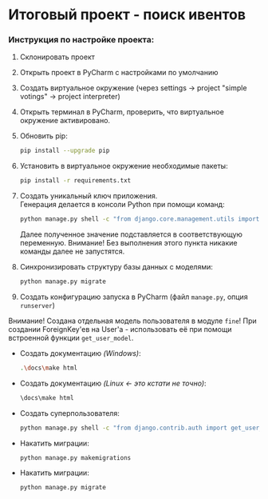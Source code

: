 # Итоговый проект - поиск ивентов



### Инструкция по настройке проекта:
1. Склонировать проект
2. Открыть проект в PyCharm с наcтройками по умолчанию
3. Создать виртуальное окружение (через settings -> project "simple votings" -> project interpreter)
4. Открыть терминал в PyCharm, проверить, что виртуальное окружение активировано.
5. Обновить pip:
   ```bash
   pip install --upgrade pip
   ```
6. Установить в виртуальное окружение необходимые пакеты: 
   ```bash
   pip install -r requirements.txt
   ```

7. Создать уникальный ключ приложения.  
   Генерация делается в консоли Python при помощи команд:
   ```bash
   python manage.py shell -c "from django.core.management.utils import get_random_secret_key; get_random_secret_key()"
   ```
   Далее полученное значение подставляется в соответствующую переменную.
   Внимание! Без выполнения этого пункта никакие команды далее не запустятся.

8. Синхронизировать структуру базы данных с моделями: 
   ```bash
   python manage.py migrate
   ```

9. Создать конфигурацию запуска в PyCharm (файл `manage.py`, опция `runserver`)

Внимание! Создана отдельная модель пользователя в модуле `fine`! 
При создании ForeignKey'ев на User'а - использовать её при помощи встроенной функции `get_user_model`. 

* Создать документацию *(Windows)*:
   ```bash
   .\docs\make html
   ```
* Создать документацию *(Linux <- это кстати не точно)*:
   ```bash
   \docs\make html
   ```

* Создать суперпользователя:
   ```bash
   python manage.py shell -c "from django.contrib.auth import get_user_model; get_user_model().objects.create_superuser('vasya', '1@abc.net', 'promprog')"
   ```
  
* Накатить миграции: 
   ```bash
   python manage.py makemigrations
   ```
  
* Накатить миграции: 
   ```bash
   python manage.py migrate
   ```